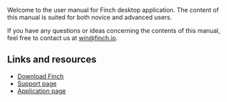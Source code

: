 Welcome to the user manual for Finch desktop application. The content of this manual is suited for both novice and advanced users.

If you have any questions or ideas concerning the contents of this manual, feel free to contact us at [win@finch.io](mailto:win@finch.io).

## Links and resources

- [Download Finch](https://finch.io/download/latest)
- [Support page](support.md)
- [Application page](https://dev.finch.io)
